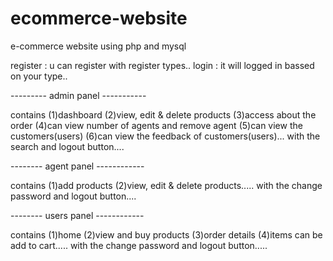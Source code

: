 # ecommerce-website

e-commerce website using php and mysql

register : u can register with register types..
login : it will logged in bassed on your type..


--------- admin panel -----------

contains (1)dashboard (2)view, edit & delete products (3)access about the order (4)can view number of agents and remove agent (5)can view the customers(users) (6)can view the feedback of customers(users)...
with the search and logout button....


-------- agent panel ------------

contains (1)add products (2)view, edit & delete products.....
with the change password and logout button....


-------- users panel ------------

contains (1)home (2)view and buy products (3)order details (4)items can be add to cart.....
with the change password and logout button.....
